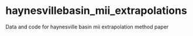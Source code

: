 # haynesvillebasin_mii_extrapolations
Data and code for haynesville basin mii extrapolation method paper
